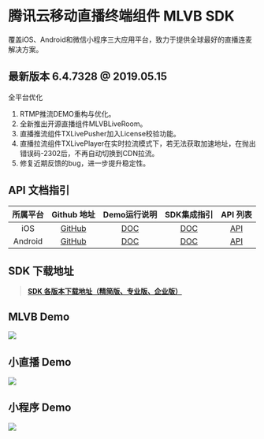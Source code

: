 # 腾讯云移动直播终端组件 MLVB SDK
覆盖iOS、Android和微信小程序三大应用平台，致力于提供全球最好的直播连麦解决方案。

## 最新版本 6.4.7328 @ 2019.05.15

全平台优化
1. RTMP推流DEMO重构与优化。
2. 全新推出开源直播组件MLVBLiveRoom。
3. 直播推流组件TXLivePusher加入License校验功能。
4. 直播拉流组件TXLivePlayer在实时拉流模式下，若无法获取加速地址，在抛出错误码-2302后，不再自动切换到CDN拉流。
5. 修复近期反馈的bug，进一步提升稳定性。 


## API 文档指引

| 所属平台 | Github 地址 | Demo运行说明 | SDK集成指引 | API 列表 |
|:---------:| :--------:|:--------:| :--------:|:--------:|
| iOS | [GitHub](https://github.com/tencentyun/MLVBSDK/tree/master/iOS)| [DOC](https://github.com/tencentyun/MLVBSDK/blob/master/iOS/README.md)| [DOC](https://cloud.tencent.com/document/product/454/7876) | [API](https://cloud.tencent.com/document/product/454/34753) |
| Android | [GitHub](https://github.com/tencentyun/MLVBSDK/tree/master/Android)| [DOC](https://github.com/tencentyun/MLVBSDK/blob/master/Android/README.md)| [DOC](https://cloud.tencent.com/document/product/454/7877) | [API](https://cloud.tencent.com/document/product/454/34766) |

## SDK 下载地址

> [**SDK 各版本下载地址（精简版、专业版、企业版）**](https://github.com/tencentyun/MLVBSDK/blob/master/SDK%E4%B8%8B%E8%BD%BD.md)

## MLVB Demo

![](https://main.qcloudimg.com/raw/ddf1ce540e29f5a43091d9274672e5f1.jpg)

## 小直播 Demo

![](https://main.qcloudimg.com/raw/354d61632bd71d6aec7a833b3afb69bc.jpg)


## 小程序 Demo

![](https://main.qcloudimg.com/raw/913bc2c34495e04dcd3d97eff069df53.jpg)
